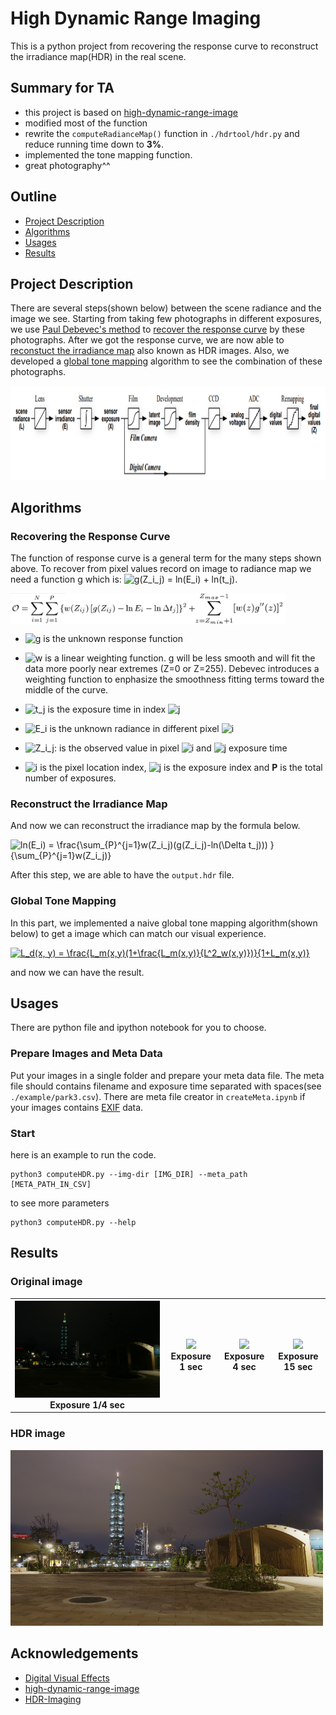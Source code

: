 
# High Dynamic Range Imaging
This is a python project from recovering the response curve to reconstruct the irradiance map(HDR) in the real scene.
## Summary for TA
- this project is based on [high-dynamic-range-image](https://github.com/vivianhylee/high-dynamic-range-image)
- modified most of the function
- rewrite the `computeRadianceMap()` function in `./hdrtool/hdr.py` and reduce running time down to **3%**.
- implemented the tone mapping function.
- great photography^^
## Outline
- [Project Description](#project-description)
- [Algorithms](#algorithms)
- [Usages](#usages)
- [Results](#results)

## Project Description
There are several steps(shown below) between the scene radiance and the image we see. Starting from taking few photographs in different exposures, we use  [Paul Debevec's method](http://www.pauldebevec.com/Research/HDR/debevec-siggraph97.pdf) to [recover the response curve](#recovering-the-response-curve) by these photographs. After we got the response curve, we are now able to [reconstuct the irradiance map](#reconstruct-the-irradiance-map) also known as HDR images. Also, we developed a [global tone mapping](#global-tone-mapping) algorithm to see the combination of these photographs.

<img src="https://github.com/qa276390/high-dynamic-range-image/blob/master/example/steps.png" height="150"/>


## Algorithms 
### Recovering the Response Curve

The function of response curve is a general term for the many steps shown above. To recover from pixel values record on image to radiance map we need a function g which is:  <img src="https://latex.codecogs.com/svg.latex?g(Z_i_j)&space;=&space;ln(E_i)&space;&plus;&space;ln(t_j)" title="g(Z_i_j) = ln(E_i) + ln(t_j)" /></a>.

<img  align="center" src="https://github.com/qa276390/high-dynamic-range-image/blob/master/example/eq1.png" height="50"/>

- <img src="https://latex.codecogs.com/svg.latex?\Large&space;g" title="g" /> is the unknown response function

- <img src="https://latex.codecogs.com/svg.latex?\Large&space;w" title="w" /> is a linear weighting function. g will be less smooth and will fit the data more poorly near extremes (Z=0 or Z=255). Debevec introduces a weighting function to enphasize the smoothness fitting terms toward the middle of the curve.

- <img src="https://latex.codecogs.com/svg.latex?\Large&space;t_j" title="t_j" /> is the exposure time in index <img src="https://latex.codecogs.com/svg.latex?\Large&space;j" title="j" />

- <img src="https://latex.codecogs.com/svg.latex?\Large&space;E_i" title="E_i" /> is the unknown radiance in different pixel <img src="https://latex.codecogs.com/svg.latex?\Large&space;i" title="i" />

- <img src="https://latex.codecogs.com/svg.latex?\Large&space;Z_i_j" title="Z_i_j" />: is the observed value in pixel <img src="https://latex.codecogs.com/svg.latex?\Large&space;i" title="i" /> and <img src="https://latex.codecogs.com/svg.latex?\Large&space;j" title="j" /> exposure time

- <img src="https://latex.codecogs.com/svg.latex?\Large&space;i" title="i" /> is the pixel location index, <img src="https://latex.codecogs.com/svg.latex?\Large&space;j" title="j" /> is the exposure index and **P** is the total number of exposures.

### Reconstruct the Irradiance Map
And now we can reconstruct the irradiance map by the formula below.

<img src="https://latex.codecogs.com/svg.latex?ln(E_i)&space;=&space;\frac{\sum_{P}^{j=1}w(Z_i_j)(g(Z_i_j)-ln(\Delta&space;t_j)))&space;}{\sum_{P}^{j=1}w(Z_i_j)}" title="ln(E_i) = \frac{\sum_{P}^{j=1}w(Z_i_j)(g(Z_i_j)-ln(\Delta t_j))) }{\sum_{P}^{j=1}w(Z_i_j)}" />

After this step, we are able to have the `output.hdr` file.

### Global Tone Mapping
In this part, we implemented a naive global tone mapping algorithm(shown below) to get a image which can match our visual experience.

<a href="https://www.codecogs.com/eqnedit.php?latex=L_d(x,&space;y)&space;=&space;\frac{L_m(x,y)(1&plus;\frac{L_m(x,y)}{L^2_w(x,y)})}{1&plus;L_m(x,y)}" target="_blank"><img src="https://latex.codecogs.com/svg.latex?L_d(x,&space;y)&space;=&space;\frac{L_m(x,y)(1&plus;\frac{L_m(x,y)}{L^2_w(x,y)})}{1&plus;L_m(x,y)}" title="L_d(x, y) = \frac{L_m(x,y)(1+\frac{L_m(x,y)}{L^2_w(x,y)})}{1+L_m(x,y)}" /></a>

and now we can have the result.

## Usages
There are python file and ipython notebook for you to choose.
### Prepare Images and Meta Data
Put your images in a single folder and prepare your meta data file. The meta file should contains filename and exposure time separated with spaces(see `./example/park3.csv`). There are meta file creator in `createMeta.ipynb` if your images contains [EXIF](https://zh.wikipedia.org/wiki/EXIF) data.
### Start 
here is an example to run the code.
```shell
python3 computeHDR.py --img-dir [IMG_DIR] --meta_path [META_PATH_IN_CSV]
```
to see more parameters
```shell
python3 computeHDR.py --help
```

## Results
### Original image
<table>
<tr>
<th><img src="https://github.com/qa276390/high-dynamic-range-imaging/blob/master/example/park3/IMG_7189.JPG" /><br>Exposure 1/4 sec</th>
<th><img src="https://github.com/qa276390/high-dynamic-range-imaging/blob/master/example/park3/IMG_7190.JPG" /><br>Exposure 1 sec</th>
<th><img src="https://github.com/qa276390/high-dynamic-range-imaging/blob/master/example/park3/IMG_7191.JPG" /><br>Exposure 4 sec</th>
<th><img src="https://github.com/qa276390/high-dynamic-range-imaging/blob/master/example/park3/IMG_7192.JPG" /><br>Exposure 15 sec</th>
</tr>
</table>

### HDR image
<img src="https://github.com/qa276390/high-dynamic-range-imaging/blob/master/example/park3-output.jpg" width="500"/>




## Acknowledgements
- [Digital Visual Effects](https://www.csie.ntu.edu.tw/~cyy/courses/vfx/20spring/overview/)
- [high-dynamic-range-image](https://github.com/vivianhylee/high-dynamic-range-image)
- [HDR-Imaging](https://github.com/qhan1028/HDR-Imaging)
